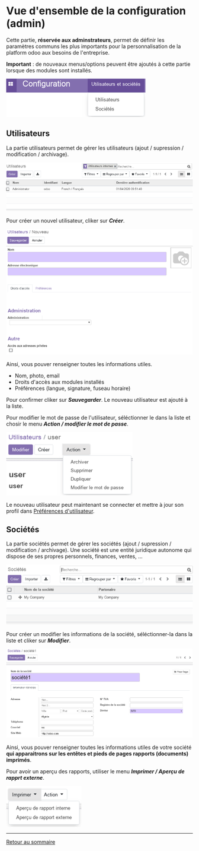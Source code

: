 # Vue d'ensemble de la configuration (admin)

Cette partie, **réservée aux adminstrateurs**, permet de définir les paramètres communs les plus importants pour la personnalisation de la platform  odoo aux besoins de l'entreprise.

**Important** : de nouveaux menus/options peuvent être ajoutés à cette partie lorsque des modules sont installés. 

![](./images/config-menu.png)

## Utilisateurs 
La partie utilisateurs permet de gérer les utilisateurs (ajout / supression / modification / archivage).

![](./images/config-users-list.png)

Pour créer un nouvel utilisateur, cliker sur **_Créer_**. 

![](./images/config-users-new.png)

Ainsi, vous pouver renseigner toutes les informations utiles.
- Nom, photo, email
- Droits d'accès aux modules installés
- Préférences (langue, signature, fuseau horaire)

Pour confirmer cliker sur **_Sauvegarder_**. Le nouveau utilisateur est ajouté à la liste.

Pour modifier le mot de passe de l'utilisateur, séléctionner le dans la liste et chosir le menu **_Action / modifier le mot de passe_**.


![](./images/config-users-password.png)

Le nouveau utilisateur peut maintenant se connecter et mettre à jour son profil dans [Préférences d'utilisateur](./odoo-user-preferences-fr.md).

## Sociétés
La partie sociétés permet de gérer les sociétés (ajout / supression / modification / archivage). Une société est une entité juridique autonome qui dispose de ses propres personnels, finances, ventes, ... 

![](./images/config-company-list.png)

Pour créer un modifier les informations de la société, séléctionner-la dans la liste et cliker sur **_Modifier_**. 

![](./images/config-company-modify.png)

Ainsi, vous pouver renseigner toutes les informations utiles de votre société **qui apparaitrons sur les entêtes et pieds de pages rapports (documents) imprimés**. 

Pour avoir un aperçu des rapports, utiliser le menu **_Imprimer / Aperçu de rapprt externe_**.

![](./images/config-company-reports-overview.png)

----
[Retour au sommaire](./odoo-usecases.md)

